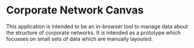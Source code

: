 # Corporate Network Canvas

This application is intended to be an in-browser tool to manage data about the structure of corporate networks. It is intended as a prototype which focusses on small sets of data which are manually layouted. 

